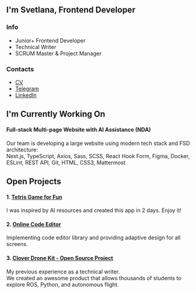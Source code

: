 ## I'm Svetlana, Frontend Developer
### Info
- Junior+ Frontend Developer
- Technical Writer
- SCRUM Master & Project Manager

### Contacts
- [CV](https://hh.ru/resume/6103c61fff0cb952210039ed1f64357567564d?from=share_ios)
- [Telegram](https://t.me/Sv_Solomatnikova)
- [LinkedIn](https://www.linkedin.com/in/svetlana-solomatnikova/)

## I'm Currently Working On 
#### Full-stack Multi-page Website with AI Assistance (NDA)
Our team is developing a large website using modern tech stack and FSD architecture: <br>
Next.js, TypeScript, Axios, Sass, SCSS, React Hook Form, Figma, Docker, ESLint, REST API, Git, HTML, CSS3, Mattermost

## Open Projects
#### 1. [Tetris Game for Fun](https://github.com/Svetk0/tetris-ai)
I was inspired by AI resources and created this app in 2 days. Enjoy it!

#### 2. [Online Code Editor](https://github.com/Svetk0/task-code-editor)
Implementing code editor library and providing adaptive design for all screens.

#### 3. [Clover Drone Kit - Open Source Project](https://github.com/Svetk0/clever)
My previous experience as a technical writer. <br>
We created an awesome product that allows thousands of students to explore ROS, Python, and autonomous flight.

